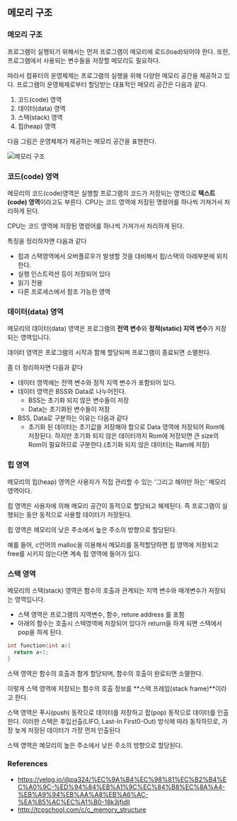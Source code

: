 ## 메모리 구조

### 메모리 구조

프로그램이 실행되기 위해서는 먼저 프로그램이 메모리에 로드(load)되어야 한다. 또한, 프로그램에서 사용되는 변수들을 저장할 메모리도 필요하다.

따라서 컴퓨터의 운영체제는 프로그램의 실행을 위해 다양한 메모리 공간을 제공하고 있다. 프로그램이 운영체제로부터 할당받는 대표적인 메모리 공간은 다음과 같다.

1. 코드(code) 영역
2. 데이터(data) 영역
3. 스택(stack) 영역
4. 힙(heap) 영역

다음 그림은 운영체제가 제공하는 메모리 공간을 표현한다.

![메모리 구조](http://tcpschool.com/lectures/img_c_memory_structure.png)



### 코드(code) 영역

메모리의 코드(code)영역은 실행할 프로그램의 코드가 저장되는 영역으로 **텍스트(code) 영역**이라고도 부른다. CPU는 코드 영역에 저장된 명령어를 하나씩 가져가서 처리하게 된다.

CPU는 코드 영역에 저장된 명령어를 하나씩 가져가서 처리하게 된다.

특징을 정리하자면 다음과 같다

* 힙과 스택영역에서 오버플로우가 발생할 것을 대비해서 힙/스택의 아래부분에 위치한다.
* 실행 인스트럭션 등이 저장되어 있다
* 읽기 전용
* 다른 프로세스에서 참조 가능한 영역

### 데이터(data) 영역

메모리의 데이터(data) 영역은 프로그램의 **전역 변수**와 **정적(static) 지역 변수**가 저장되는 영역입니다.

데이터 영역은 프로그램의 시작과 함께 할당되며 프로그램이 종료되면 소멸한다.

좀 더 정리하자면 다음과 같다

* 데이터 영역에는 전역 변수와 정적 지역 변수가 포함되어 있다.
* 데이터 영역은 BSS와 Data로 나누어진다.
  * BSS는 초기화 되지 않은 변수들이 저장
  * Data는 초기화된 변수들이 저장
* BSS, Data로 구분하는 이유는 다음과 같다
  * 초기화 된 데이터는 초기값을 저장해야 함으로 Data 영역에 저장되어 Rom에 저장된다. 하지만 초기화 되지 않은 데이터까지 Rom에 저장되면 큰 size의 Rom이 필요하므로 구분한다.(초기화 되지 않은 데이터는 Ram에 저장)

### 힙 영역

메모리의 힙(heap) 영역은 사용자가 직접 관리할 수 있는 '그리고 해야만 하는' 메모리 영역이다.

힙  영역은 사용자에 의해 메모리 공간이 동적으로 할당되고 해제된다. 즉 프로그램이 실행되는 동안 동적으로 사용할 데이터가 저장된다.

힙 영역은 메모리의 낮은 주소에서 높은 주소의 방향으로 할당된다.

예를 들어, c언어의 malloc을 이용해서 메모리를 동적할당하면 힙 영역에 저장되고 free를 시키지 않는다면 계속 힙 영역에 들어가 있다.

### 스택 영역

메모리의 스택(stack) 영역은 함수의 호출과 관계되는 지역 변수와 매개변수가 저장되는 영역입니다.

* 스택 영역은 프로그램의 지역변수, 함수, reture address 를 포함
* 아래의 함수는 호출시 스택영역에 저장되어 있다가 return을 하게 되면 스택에서 pop을 하게 된다.

```c++
int function(int a){
  return a+1;
}
```



스택 영역은 함수의 호출과 함게 할당되며, 함수의 호출이 완료되면 소멸한다.

이렇게 스택 영역에 저장되는 함수의 호출 정보를 **스택 프레임(stack frame)**이라고 한다.

스택 영역은 푸시(push) 동작으로 데이터를 저장하고 팝(pop) 동작으로 데이터를 인출한다. 이러한 스택은 후입선출(LIFO, Last-In First0-Out) 방식에 따라 동작하므로, 가장 늦게 저장된 데이터가 가장 먼저 인출된다

스택 영역은 메모리의 높은 주소에서 낮은 주소의 방향으로 할당된다.



### References

* https://velog.io/@pa324/%EC%9A%B4%EC%98%81%EC%B2%B4%EC%A0%9C-%ED%94%84%EB%A1%9C%EC%84%B8%EC%8A%A4-%EB%A9%94%EB%AA%A8%EB%A6%AC-%EA%B5%AC%EC%A1%B0-18k3jfidll
* http://tcpschool.com/c/c_memory_structure
